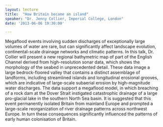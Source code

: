 ```yaml
---
layout: lecture
title:  "How Britain became an island"
speaker: "Dr. Jenny Collier, Imperial College, London"
date: '2013-06-06 19:30:00'

---
```

Megaflood events involving sudden discharges of exceptionally large volumes of water are rare, but can significantly affect landscape evolution, continental-scale drainage networks and climatic patterns. In this talk, Dr. Collier will present a new regional bathymetric map of part of the English Channel derived from high-resolution sonar data, which shows the morphology of the seabed in unprecedented detail. These data image a large bedrock-floored valley that contains a distinct assemblage of landforms, including streamlined islands and longitudinal erosional grooves, which are indicative of large-scale subaerial erosion by high-magnitude water discharges. The data support a megaflood model, in which breaching of a rock dam at the Dover Strait instigated catastrophic drainage of a large pro-glacial lake in the southern North Sea basin. It is suggested that this event permanently isolated Britain from mainland Europe and prompted a large-scale reorganization of river drainage patterns across northwest Europe. In turn these consequences significantly influenced the patterns of early human colonisation of Britain.
